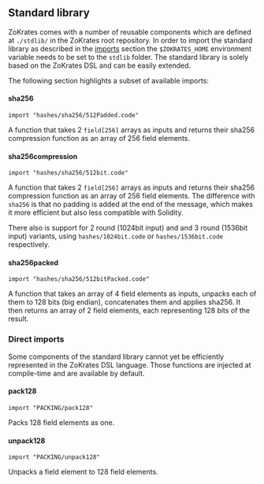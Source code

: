 ## Standard library

ZoKrates comes with a number of reusable components which are defined at `./stdlib/` in the ZoKrates root repository. In order to import the standard library as described in the [imports](./imports.html) section the `$ZOKRATES_HOME` environment variable needs to be set to the `stdlib` folder.  The standard library is solely based on the ZoKrates DSL and can be easily extended.

The following section highlights a subset of available imports:

#### sha256

```zokrates
import "hashes/sha256/512Padded.code"
```

A function that takes 2 `field[256]` arrays as inputs and returns their sha256 compression function as an array of 256 field elements.

#### sha256compression

```zokrates
import "hashes/sha256/512bit.code"
```

A function that takes 2 `field[256]` arrays as inputs and returns their sha256 compression function as an array of 256 field elements.
The difference with `sha256` is that no padding is added at the end of the message, which makes it more efficient but also less compatible with Solidity.

There also is support for 2 round (1024bit input) and and 3 round (1536bit input) variants, using  `hashes/1024bit.code` or `hashes/1536bit.code` respectively.

#### sha256packed

```zokrates
import "hashes/sha256/512bitPacked.code" 
```

A function that takes an array of 4 field elements as inputs, unpacks each of them to 128 bits (big endian), concatenates them and applies sha256. It then returns an array of 2 field elements, each representing 128 bits of the result.

### Direct imports

Some components of the standard library cannot yet be efficiently represented in the ZoKrates DSL language. Those functions are injected at compile-time and are available by default.

#### pack128

```zokrates
import "PACKING/pack128"
```

Packs 128 field elements as one.

#### unpack128

```zokrates
import "PACKING/unpack128"
```

Unpacks a field element to 128 field elements.